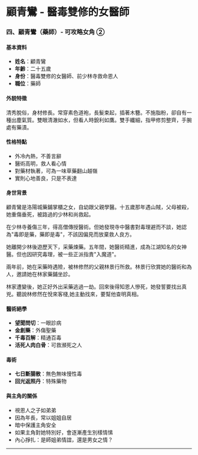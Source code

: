 # 顧青鸞 - 醫毒雙修的女醫師
### 四、顧青鸞（藥師）- 可攻略女角 ②

#### 基本資料
- **姓名**：顧青鸞
- **年齡**：二十五歲
- **身份**：醫毒雙修的女醫師、前少林寺救命恩人
- **職位**：藥師

#### 外貌特徵
清秀脫俗，身材修長。常穿素色道袍，長髮束起，插著木簪。不施脂粉，卻自有一種出塵氣質。雙眼清澈如水，但看人時銳利如鷹。雙手纖細，指甲修剪整齊，手腕處有藥漬。

#### 性格特點
- 外冷內熱，不善言辭
- 醫術高明，救人看心情
- 對藥材執著，可為一味草藥翻山越嶺
- 實則心地善良，只是不表達

#### 身世背景
顧青鸞是洛陽城藥鋪掌櫃之女，自幼跟父親學醫。十五歲那年遇山賊，父母被殺，她重傷垂死，被路過的少林和尚救起。

在少林寺養傷三年，得高僧傳授醫術。但她發現寺中醫書對毒理避而不談，她認為"毒即是藥，藥即是毒"，不該因偏見而放棄救人良方。

她離開少林後遊歷天下，采藥煉藥。五年間，她醫術精進，成為江湖知名的女神醫。但也因研究毒理，被一些正派指責"入魔道"。

兩年前，她在采藥時遇險，被林修然的父親林景行所救。林景行欣賞她的醫術和為人，邀請她在林家藥鋪坐診。

林家遭變後，她正好外出采藥逃過一劫。回來後得知恩人慘死，她發誓要找出真兇。聽說林修然在悅來客棧,她主動找來，要幫他查明真相。

#### 醫術絕學
- **望聞問切**：一眼診病
- **金創藥**：外傷聖藥
- **千毒百解**：精通百毒
- **活死人肉白骨**：可救瀕死之人

#### 毒術
- **七日斷腸散**：無色無味慢性毒
- **回光返照丹**：特殊藥物

#### 與主角的關係
- 視恩人之子如弟弟
- 因為年長，常以姐姐自居
- 暗中保護主角安全
- 如果主角對她特別好，會逐漸產生別樣情愫
- 內心掙扎：是師姐弟情誼，還是男女之情？

---

